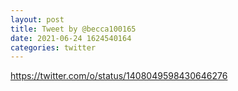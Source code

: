 ```yaml
--- 
layout: post 
title: Tweet by @becca100165 
date: 2021-06-24 1624540164 
categories: twitter 
--- 
```

https://twitter.com/o/status/1408049598430646276